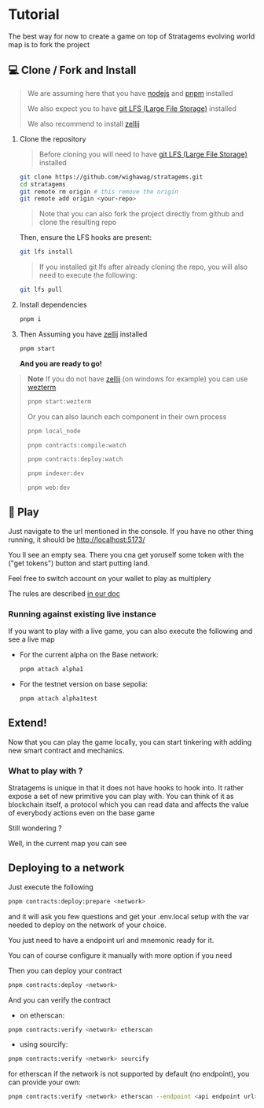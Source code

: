 # Tutorial

The best way for now to create a game on top of Stratagems evolving world map is to fork the project

## 💻 Clone / Fork and Install

> We are assuming here that you have [nodejs](https://nodejs.org/en) and [pnpm](https://pnpm.io/) installed
>
> We also expect you to have [git LFS (Large File Storage)](https://git-lfs.com/) installed
>
> We also recommend to install [zellij](https://zellij.dev/)

1. Clone the repository

   > Before cloning you will need to have [git LFS (Large File Storage)](https://git-lfs.com/) installed

   ```bash
   git clone https://github.com/wighawag/stratagems.git
   cd stratagems
   git remote rm origin # this remove the origin
   git remote add origin <your-repo>
   ```

   > Note that you can also fork the project directly from github and clone the resulting repo

   Then, ensure the LFS hooks are present:

   ```sh
   git lfs install
   ```

   > If you installed git lfs after already cloning the repo, you will also need to execute the following:

   ```sh
   git lfs pull
   ```

2. Install dependencies

   ```bash
   pnpm i
   ```

3. Then Assuming you have [zellij](https://zellij.dev/) installed

   ```bash
   pnpm start
   ```

   **And you are ready to go!**

> **Note** If you do not have [zellij](https://zellij.dev/) (on windows for example) you can use [wezterm](https://wezfurlong.org/wezterm/index.html)
>
> ```bash
> pnpm start:wezterm
> ```
>
> Or you can also launch each component in their own process
>
> ```bash
> pnpm local_node
> ```
>
> ```bash
> pnpm contracts:compile:watch
> ```
>
> ```bash
> pnpm contracts:deploy:watch
> ```
>
> ```bash
> pnpm indexer:dev
> ```
>
> ```bash
> pnpm web:dev
> ```

## 👾 Play

Just navigate to the url mentioned in the console. If you have no other thing running, it should be [http://localhost:5173/]()

You ll see an empty sea. There you cna get yoruself some token with the ("get tokens") button and start putting land.

Feel free to switch account on your wallet to play as multiplery

The rules are described [in our doc](/guide/getting-started/)

### Running against existing live instance

If you want to play with a live game, you can also execute the following and see a live map

- For the current alpha on the Base network:

  ```bash
  pnpm attach alpha1
  ```

- For the testnet version on base sepolia:

  ```bash
  pnpm attach alpha1test
  ```

## Extend!

Now that you can play the game locally, you can start tinkering with adding new smart contract and mechanics.

### What to play with ?

Stratagems is unique in that it does not have hooks to hook into. It rather expose a set of new primitive you can play with. You can think of it as blockchain itself, a protocol which you can read data and affects the value of everybody actions even on the base game

Still wondering ?

Well, in the current map you can see

## Deploying to a network

Just execute the following

```bash
pnpm contracts:deploy:prepare <network>
```

and it will ask you few questions and get your .env.local setup with the var needed to deploy on the network of your choice.

You just need to have a endpoint url and mnemonic ready for it.

You can of course configure it manually with more option if you need

Then you can deploy your contract

```bash
pnpm contracts:deploy <network>
```

And you can verify the contract

- on etherscan:

```bash
pnpm contracts:verify <network> etherscan
```

- using sourcify:

```bash
pnpm contracts:verify <network> sourcify
```

for etherscan if the network is not supported by default (no endpoint), you can provide your own:

```bash
pnpm contracts:verify <network> etherscan --endpoint <api endpoint url>
```
